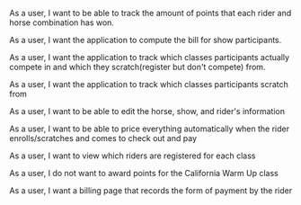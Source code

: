 As a user, I want to be able to track the amount of points that each rider and horse combination has won.

As a user, I want the application to compute the bill for show participants.

As a user, I want the application to track which classes participants actually compete in and which they scratch(register but don't compete) from.

As a user, I want the application to track which classes participants scratch from

As a user, I want to be able to edit the horse, show, and rider's information

As a user, I want to be able to price everything automatically when the rider enrolls/scratches and comes to check out and pay

As a user, I want to view which riders are registered for each class

As a user, I do not want to award points for the California Warm Up class

As a user, I want a billing page that records the form of payment by the rider
